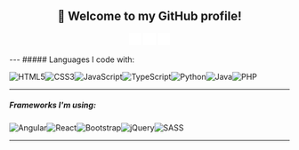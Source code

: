 <h2 align="center">👋 Welcome to my GitHub profile!</h2>
<p align="center">
  <a href="https://terryonweb.ga"><img alt="Website" width="22px" src="https://github.com/T3RRY4/T3RRY4/blob/master/img/globe-europe-solid.svg"></a>
  <a href="https://discord.com/invite/E7FkdF9"><img alt="Discord" width="22px" src="https://github.com/T3RRY4/T3RRY4/blob/master/img/discord-brands.svg"></a>
  <a href="https://vk.com/t3rry4"><img alt="VK" width="22px" src="https://github.com/T3RRY4/T3RRY4/blob/master/img/vk-brands.svg"></a>
</p>
---
##### Languages I code with:

<img alt="HTML5"  src="https://img.shields.io/badge/html5-%23E34F26.svg?style=for-the-badge&logo=html5&logoColor=white"/><img alt="CSS3"  src="https://img.shields.io/badge/css3-%231572B6.svg?style=for-the-badge&logo=css3&logoColor=white"/><img alt="JavaScript"  src="https://img.shields.io/badge/javascript-%23323330.svg?style=for-the-badge&logo=javascript&logoColor=%23F7DF1E"/><img alt="TypeScript"  src="https://img.shields.io/badge/typescript-%23007ACC.svg?style=for-the-badge&logo=typescript&logoColor=white"/><img alt="Python" src="https://img.shields.io/badge/python-%2314354C.svg?style=for-the-badge&logo=python&logoColor=white"/><img alt="Java" src="https://img.shields.io/badge/java-%23ED8B00.svg?style=for-the-badge&logo=java&logoColor=white"/><img alt="PHP" src="https://img.shields.io/badge/php-%23777BB4.svg?style=for-the-badge&logo=php&logoColor=white"/>

-----

##### Frameworks I'm using:

<img alt="Angular" src="https://img.shields.io/badge/angular-%23DD0031.svg?style=for-the-badge&logo=angular&logoColor=white"/><img alt="React" src="https://img.shields.io/badge/react-%2320232a.svg?style=for-the-badge&logo=react&logoColor=%2361DAFB"/><img alt="Bootstrap" src="https://img.shields.io/badge/bootstrap-%23563D7C.svg?style=for-the-badge&logo=bootstrap&logoColor=white"/><img alt="jQuery" src="https://img.shields.io/badge/jquery-%230769AD.svg?style=for-the-badge&logo=jquery&logoColor=white"/><img alt="SASS" src="https://img.shields.io/badge/SASS-hotpink.svg?style=for-the-badge&logo=SASS&logoColor=white"/>

-----

